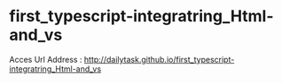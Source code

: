 # first_typescript-integratring_Html-and_vs
 Acces Url Address : http://dailytask.github.io/first_typescript-integratring_Html-and_vs

